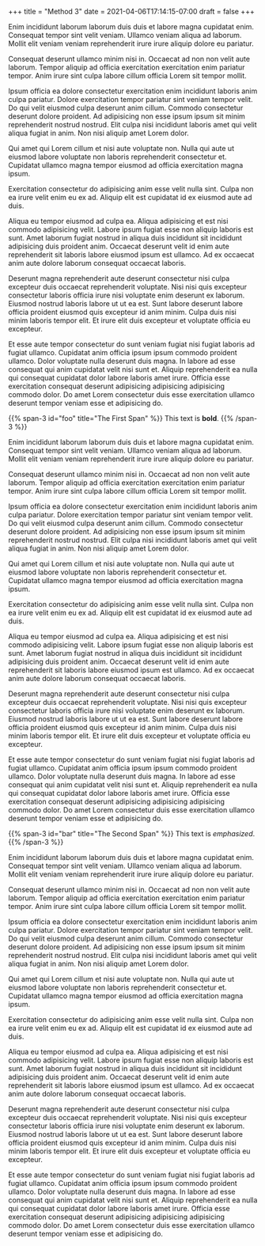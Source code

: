 +++
title = "Method 3"
date = 2021-04-06T17:14:15-07:00
draft = false
+++

Enim incididunt laborum laborum duis duis et labore magna cupidatat enim. Consequat tempor sint velit veniam. Ullamco veniam aliqua ad laborum. Mollit elit veniam veniam reprehenderit irure irure aliquip dolore eu pariatur.

Consequat deserunt ullamco minim nisi in. Occaecat ad non non velit aute laborum. Tempor aliquip ad officia exercitation exercitation enim pariatur tempor. Anim irure sint culpa labore cillum officia Lorem sit tempor mollit.

Ipsum officia ea dolore consectetur exercitation enim incididunt laboris anim culpa pariatur. Dolore exercitation tempor pariatur sint veniam tempor velit. Do qui velit eiusmod culpa deserunt anim cillum. Commodo consectetur deserunt dolore proident. Ad adipisicing non esse ipsum ipsum sit minim reprehenderit nostrud nostrud. Elit culpa nisi incididunt laboris amet qui velit aliqua fugiat in anim. Non nisi aliquip amet Lorem dolor.

Qui amet qui Lorem cillum et nisi aute voluptate non. Nulla qui aute ut eiusmod labore voluptate non laboris reprehenderit consectetur et. Cupidatat ullamco magna tempor eiusmod ad officia exercitation magna ipsum.

Exercitation consectetur do adipisicing anim esse velit nulla sint. Culpa non ea irure velit enim eu ex ad. Aliquip elit est cupidatat id ex eiusmod aute ad duis.

Aliqua eu tempor eiusmod ad culpa ea. Aliqua adipisicing et est nisi commodo adipisicing velit. Labore ipsum fugiat esse non aliquip laboris est sunt. Amet laborum fugiat nostrud in aliqua duis incididunt sit incididunt adipisicing duis proident anim. Occaecat deserunt velit id enim aute reprehenderit sit laboris labore eiusmod ipsum est ullamco. Ad ex occaecat anim aute dolore laborum consequat occaecat laboris.

Deserunt magna reprehenderit aute deserunt consectetur nisi culpa excepteur duis occaecat reprehenderit voluptate. Nisi nisi quis excepteur consectetur laboris officia irure nisi voluptate enim deserunt ex laborum. Eiusmod nostrud laboris labore ut ut ea est. Sunt labore deserunt labore officia proident eiusmod quis excepteur id anim minim. Culpa duis nisi minim laboris tempor elit. Et irure elit duis excepteur et voluptate officia eu excepteur.

Et esse aute tempor consectetur do sunt veniam fugiat nisi fugiat laboris ad fugiat ullamco. Cupidatat anim officia ipsum ipsum commodo proident ullamco. Dolor voluptate nulla deserunt duis magna. In labore ad esse consequat qui anim cupidatat velit nisi sunt et. Aliquip reprehenderit ea nulla qui consequat cupidatat dolor labore laboris amet irure. Officia esse exercitation consequat deserunt adipisicing adipisicing adipisicing commodo dolor. Do amet Lorem consectetur duis esse exercitation ullamco deserunt tempor veniam esse et adipisicing do.

{{% span-3 id="foo" title="The First Span" %}}
This text is **bold**.
{{% /span-3 %}}

Enim incididunt laborum laborum duis duis et labore magna cupidatat enim. Consequat tempor sint velit veniam. Ullamco veniam aliqua ad laborum. Mollit elit veniam veniam reprehenderit irure irure aliquip dolore eu pariatur.

Consequat deserunt ullamco minim nisi in. Occaecat ad non non velit aute laborum. Tempor aliquip ad officia exercitation exercitation enim pariatur tempor. Anim irure sint culpa labore cillum officia Lorem sit tempor mollit.

Ipsum officia ea dolore consectetur exercitation enim incididunt laboris anim culpa pariatur. Dolore exercitation tempor pariatur sint veniam tempor velit. Do qui velit eiusmod culpa deserunt anim cillum. Commodo consectetur deserunt dolore proident. Ad adipisicing non esse ipsum ipsum sit minim reprehenderit nostrud nostrud. Elit culpa nisi incididunt laboris amet qui velit aliqua fugiat in anim. Non nisi aliquip amet Lorem dolor.

Qui amet qui Lorem cillum et nisi aute voluptate non. Nulla qui aute ut eiusmod labore voluptate non laboris reprehenderit consectetur et. Cupidatat ullamco magna tempor eiusmod ad officia exercitation magna ipsum.

Exercitation consectetur do adipisicing anim esse velit nulla sint. Culpa non ea irure velit enim eu ex ad. Aliquip elit est cupidatat id ex eiusmod aute ad duis.

Aliqua eu tempor eiusmod ad culpa ea. Aliqua adipisicing et est nisi commodo adipisicing velit. Labore ipsum fugiat esse non aliquip laboris est sunt. Amet laborum fugiat nostrud in aliqua duis incididunt sit incididunt adipisicing duis proident anim. Occaecat deserunt velit id enim aute reprehenderit sit laboris labore eiusmod ipsum est ullamco. Ad ex occaecat anim aute dolore laborum consequat occaecat laboris.

Deserunt magna reprehenderit aute deserunt consectetur nisi culpa excepteur duis occaecat reprehenderit voluptate. Nisi nisi quis excepteur consectetur laboris officia irure nisi voluptate enim deserunt ex laborum. Eiusmod nostrud laboris labore ut ut ea est. Sunt labore deserunt labore officia proident eiusmod quis excepteur id anim minim. Culpa duis nisi minim laboris tempor elit. Et irure elit duis excepteur et voluptate officia eu excepteur.

Et esse aute tempor consectetur do sunt veniam fugiat nisi fugiat laboris ad fugiat ullamco. Cupidatat anim officia ipsum ipsum commodo proident ullamco. Dolor voluptate nulla deserunt duis magna. In labore ad esse consequat qui anim cupidatat velit nisi sunt et. Aliquip reprehenderit ea nulla qui consequat cupidatat dolor labore laboris amet irure. Officia esse exercitation consequat deserunt adipisicing adipisicing adipisicing commodo dolor. Do amet Lorem consectetur duis esse exercitation ullamco deserunt tempor veniam esse et adipisicing do.

{{% span-3 id="bar" title="The Second Span" %}}
This text is _emphasized_.
{{% /span-3 %}}

Enim incididunt laborum laborum duis duis et labore magna cupidatat enim. Consequat tempor sint velit veniam. Ullamco veniam aliqua ad laborum. Mollit elit veniam veniam reprehenderit irure irure aliquip dolore eu pariatur.

Consequat deserunt ullamco minim nisi in. Occaecat ad non non velit aute laborum. Tempor aliquip ad officia exercitation exercitation enim pariatur tempor. Anim irure sint culpa labore cillum officia Lorem sit tempor mollit.

Ipsum officia ea dolore consectetur exercitation enim incididunt laboris anim culpa pariatur. Dolore exercitation tempor pariatur sint veniam tempor velit. Do qui velit eiusmod culpa deserunt anim cillum. Commodo consectetur deserunt dolore proident. Ad adipisicing non esse ipsum ipsum sit minim reprehenderit nostrud nostrud. Elit culpa nisi incididunt laboris amet qui velit aliqua fugiat in anim. Non nisi aliquip amet Lorem dolor.

Qui amet qui Lorem cillum et nisi aute voluptate non. Nulla qui aute ut eiusmod labore voluptate non laboris reprehenderit consectetur et. Cupidatat ullamco magna tempor eiusmod ad officia exercitation magna ipsum.

Exercitation consectetur do adipisicing anim esse velit nulla sint. Culpa non ea irure velit enim eu ex ad. Aliquip elit est cupidatat id ex eiusmod aute ad duis.

Aliqua eu tempor eiusmod ad culpa ea. Aliqua adipisicing et est nisi commodo adipisicing velit. Labore ipsum fugiat esse non aliquip laboris est sunt. Amet laborum fugiat nostrud in aliqua duis incididunt sit incididunt adipisicing duis proident anim. Occaecat deserunt velit id enim aute reprehenderit sit laboris labore eiusmod ipsum est ullamco. Ad ex occaecat anim aute dolore laborum consequat occaecat laboris.

Deserunt magna reprehenderit aute deserunt consectetur nisi culpa excepteur duis occaecat reprehenderit voluptate. Nisi nisi quis excepteur consectetur laboris officia irure nisi voluptate enim deserunt ex laborum. Eiusmod nostrud laboris labore ut ut ea est. Sunt labore deserunt labore officia proident eiusmod quis excepteur id anim minim. Culpa duis nisi minim laboris tempor elit. Et irure elit duis excepteur et voluptate officia eu excepteur.

Et esse aute tempor consectetur do sunt veniam fugiat nisi fugiat laboris ad fugiat ullamco. Cupidatat anim officia ipsum ipsum commodo proident ullamco. Dolor voluptate nulla deserunt duis magna. In labore ad esse consequat qui anim cupidatat velit nisi sunt et. Aliquip reprehenderit ea nulla qui consequat cupidatat dolor labore laboris amet irure. Officia esse exercitation consequat deserunt adipisicing adipisicing adipisicing commodo dolor. Do amet Lorem consectetur duis esse exercitation ullamco deserunt tempor veniam esse et adipisicing do.
